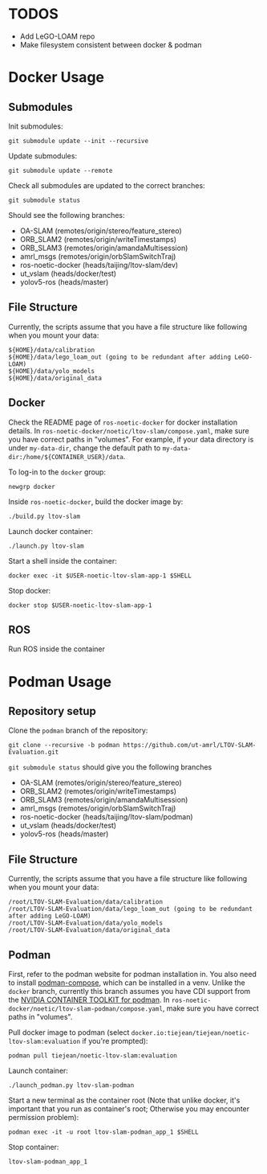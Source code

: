# TODOS
* Add LeGO-LOAM repo
* Make filesystem consistent between docker & podman

# Docker Usage

## Submodules
Init submodules:
```
git submodule update --init --recursive
```
Update submodules:
```
git submodule update --remote
```
Check all submodules are updated to the correct branches:
```
git submodule status
```
Should see the following branches:
* OA-SLAM (remotes/origin/stereo/feature_stereo)
* ORB_SLAM2 (remotes/origin/writeTimestamps)
* ORB_SLAM3 (remotes/origin/amandaMultisession)
* amrl_msgs (remotes/origin/orbSlamSwitchTraj)
* ros-noetic-docker (heads/taijing/ltov-slam/dev)
* ut_vslam (heads/docker/test)
* yolov5-ros (heads/master)

## File Structure
Currently, the scripts assume that you have a file structure like following when you mount your data:
```
${HOME}/data/calibration
${HOME}/data/lego_loam_out (going to be redundant after adding LeGO-LOAM)
${HOME}/data/yolo_models
${HOME}/data/original_data
```

## Docker
Check the README page of `ros-noetic-docker` for docker installation details. In `ros-noetic-docker/noetic/ltov-slam/compose.yaml`, make sure you have correct paths in "volumes". For example, if your data directory is under `my-data-dir`, change the default path to `my-data-dir:/home/${CONTAINER_USER}/data`.
 
To log-in to the `docker` group:
```
newgrp docker
```
Inside `ros-noetic-docker`, build the docker image by:
```
./build.py ltov-slam
```
Launch docker container:
```
./launch.py ltov-slam
```
Start a shell inside the container: 
```
docker exec -it $USER-noetic-ltov-slam-app-1 $SHELL
```
Stop docker:
```
docker stop $USER-noetic-ltov-slam-app-1
```

## ROS
Run ROS inside the container

# Podman Usage

## Repository setup
Clone the `podman` branch of the repository:
```
git clone --recursive -b podman https://github.com/ut-amrl/LTOV-SLAM-Evaluation.git
```
`git submodule status` should give you the following branches
* OA-SLAM (remotes/origin/stereo/feature_stereo)
* ORB_SLAM2 (remotes/origin/writeTimestamps)
* ORB_SLAM3 (remotes/origin/amandaMultisession)
* amrl_msgs (remotes/origin/orbSlamSwitchTraj)
* ros-noetic-docker (heads/taijing/ltov-slam/podman)
* ut_vslam (heads/docker/test)
* yolov5-ros (heads/master)

## File Structure
Currently, the scripts assume that you have a file structure like following when you mount your data:
```
/root/LTOV-SLAM-Evaluation/data/calibration
/root/LTOV-SLAM-Evaluation/data/lego_loam_out (going to be redundant after adding LeGO-LOAM)
/root/LTOV-SLAM-Evaluation/data/yolo_models
/root/LTOV-SLAM-Evaluation/data/original_data
```

## Podman
First, refer to the podman website for podman installation in. You also need to install [podman-compose](https://github.com/containers/podman-compose), which can be installed in a venv. Unlike the `docker` branch, currently this branch assumes you have CDI support from the [NVIDIA CONTAINER TOOLKIT for podman](https://docs.nvidia.com/datacenter/cloud-native/container-toolkit/install-guide.html#id9). In `ros-noetic-docker/noetic/ltov-slam-podman/compose.yaml`, make sure you have correct paths in "volumes".

Pull docker image to podman (select `docker.io:tiejean/tiejean/noetic-ltov-slam:evaluation` if you're prompted):
```
podman pull tiejean/noetic-ltov-slam:evaluation
```

Launch container:
```
./launch_podman.py ltov-slam-podman
```

Start a new terminal as the container root (Note that unlike docker, it's important that you run as container's root; Otherwise you may encounter permission problem):
```
podman exec -it -u root ltov-slam-podman_app_1 $SHELL
```

Stop container:
```
ltov-slam-podman_app_1
```
